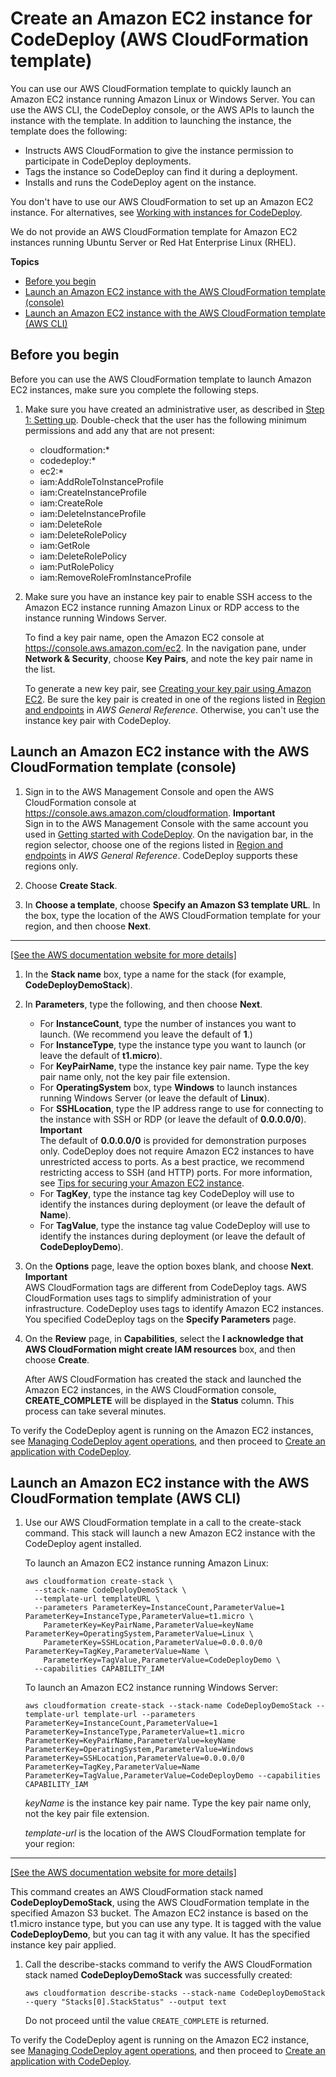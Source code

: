 # Create an Amazon EC2 instance for CodeDeploy \(AWS CloudFormation template\)<a name="instances-ec2-create-cloudformation-template"></a>

You can use our AWS CloudFormation template to quickly launch an Amazon EC2 instance running Amazon Linux or Windows Server\. You can use the AWS CLI, the CodeDeploy console, or the AWS APIs to launch the instance with the template\. In addition to launching the instance, the template does the following:
+ Instructs AWS CloudFormation to give the instance permission to participate in CodeDeploy deployments\.
+ Tags the instance so CodeDeploy can find it during a deployment\.
+ Installs and runs the CodeDeploy agent on the instance\.

You don't have to use our AWS CloudFormation to set up an Amazon EC2 instance\. For alternatives, see [Working with instances for CodeDeploy](instances.md)\.

We do not provide an AWS CloudFormation template for Amazon EC2 instances running Ubuntu Server or Red Hat Enterprise Linux \(RHEL\)\.

**Topics**
+ [Before you begin](#instances-ec2-create-cloudformation-template-before)
+ [Launch an Amazon EC2 instance with the AWS CloudFormation template \(console\)](#instances-ec2-create-cloudformation-template-console)
+ [Launch an Amazon EC2 instance with the AWS CloudFormation template \(AWS CLI\)](#instances-ec2-create-cloudformation-template-cli)

## Before you begin<a name="instances-ec2-create-cloudformation-template-before"></a>

Before you can use the AWS CloudFormation template to launch Amazon EC2 instances, make sure you complete the following steps\.

1. Make sure you have created an administrative user, as described in [Step 1: Setting up](getting-started-setting-up.md)\. Double\-check that the user has the following minimum permissions and add any that are not present:
   + cloudformation:\*
   + codedeploy:\*
   + ec2:\*
   + iam:AddRoleToInstanceProfile
   + iam:CreateInstanceProfile
   + iam:CreateRole
   + iam:DeleteInstanceProfile
   + iam:DeleteRole
   + iam:DeleteRolePolicy
   + iam:GetRole
   + iam:DeleteRolePolicy
   + iam:PutRolePolicy
   + iam:RemoveRoleFromInstanceProfile

1. Make sure you have an instance key pair to enable SSH access to the Amazon EC2 instance running Amazon Linux or RDP access to the instance running Windows Server\.

   To find a key pair name, open the Amazon EC2 console at [https://console\.aws\.amazon\.com/ec2](https://console.aws.amazon.com/ec2)\. In the navigation pane, under **Network & Security**, choose **Key Pairs**, and note the key pair name in the list\. 

   To generate a new key pair, see [Creating your key pair using Amazon EC2](https://docs.aws.amazon.com/AWSEC2/latest/UserGuide/ec2-key-pairs.html#having-ec2-create-your-key-pair)\. Be sure the key pair is created in one of the regions listed in [Region and endpoints](https://docs.aws.amazon.com/general/latest/gr/rande.html#codedeploy_region) in *AWS General Reference*\. Otherwise, you can't use the instance key pair with CodeDeploy\.

## Launch an Amazon EC2 instance with the AWS CloudFormation template \(console\)<a name="instances-ec2-create-cloudformation-template-console"></a>

1. Sign in to the AWS Management Console and open the AWS CloudFormation console at [https://console\.aws\.amazon\.com/cloudformation](https://console.aws.amazon.com/cloudformation/)\.
**Important**  
Sign in to the AWS Management Console with the same account you used in [Getting started with CodeDeploy](getting-started-codedeploy.md)\. On the navigation bar, in the region selector, choose one of the regions listed in [Region and endpoints](https://docs.aws.amazon.com/general/latest/gr/rande.html#codedeploy_region) in *AWS General Reference*\. CodeDeploy supports these regions only\.

1. Choose **Create Stack**\.

1. In **Choose a template**, choose **Specify an Amazon S3 template URL**\. In the box, type the location of the AWS CloudFormation template for your region, and then choose **Next**\.  
****    
[\[See the AWS documentation website for more details\]](http://docs.aws.amazon.com/codedeploy/latest/userguide/instances-ec2-create-cloudformation-template.html)

1. In the **Stack name** box, type a name for the stack \(for example, **CodeDeployDemoStack**\)\.

1. In **Parameters**, type the following, and then choose **Next**\.
   + For **InstanceCount**, type the number of instances you want to launch\. \(We recommend you leave the default of **1**\.\)
   + For **InstanceType**, type the instance type you want to launch \(or leave the default of **t1\.micro**\)\.
   + For **KeyPairName**, type the instance key pair name\. Type the key pair name only, not the key pair file extension\.
   + For **OperatingSystem** box, type **Windows** to launch instances running Windows Server \(or leave the default of **Linux**\)\.
   + For **SSHLocation**, type the IP address range to use for connecting to the instance with SSH or RDP \(or leave the default of **0\.0\.0\.0/0**\)\.
**Important**  
The default of **0\.0\.0\.0/0** is provided for demonstration purposes only\. CodeDeploy does not require Amazon EC2 instances to have unrestricted access to ports\. As a best practice, we recommend restricting access to SSH \(and HTTP\) ports\. For more information, see [Tips for securing your Amazon EC2 instance](https://aws.amazon.com/articles/1233)\.
   + For **TagKey**, type the instance tag key CodeDeploy will use to identify the instances during deployment \(or leave the default of **Name**\)\.
   + For **TagValue**, type the instance tag value CodeDeploy will use to identify the instances during deployment \(or leave the default of **CodeDeployDemo**\)\.

1. On the **Options** page, leave the option boxes blank, and choose **Next**\.
**Important**  
AWS CloudFormation tags are different from CodeDeploy tags\. AWS CloudFormation uses tags to simplify administration of your infrastructure\. CodeDeploy uses tags to identify Amazon EC2 instances\. You specified CodeDeploy tags on the **Specify Parameters** page\.

1. On the **Review** page, in **Capabilities**, select the **I acknowledge that AWS CloudFormation might create IAM resources** box, and then choose **Create**\.

   After AWS CloudFormation has created the stack and launched the Amazon EC2 instances, in the AWS CloudFormation console, **CREATE\_COMPLETE** will be displayed in the **Status** column\. This process can take several minutes\.

To verify the CodeDeploy agent is running on the Amazon EC2 instances, see [Managing CodeDeploy agent operations](codedeploy-agent-operations.md), and then proceed to [Create an application with CodeDeploy](applications-create.md)\.

## Launch an Amazon EC2 instance with the AWS CloudFormation template \(AWS CLI\)<a name="instances-ec2-create-cloudformation-template-cli"></a>

1. Use our AWS CloudFormation template in a call to the create\-stack command\. This stack will launch a new Amazon EC2 instance with the CodeDeploy agent installed\.

   To launch an Amazon EC2 instance running Amazon Linux:

   ```
   aws cloudformation create-stack \
     --stack-name CodeDeployDemoStack \
     --template-url templateURL \
     --parameters ParameterKey=InstanceCount,ParameterValue=1 ParameterKey=InstanceType,ParameterValue=t1.micro \
       ParameterKey=KeyPairName,ParameterValue=keyName ParameterKey=OperatingSystem,ParameterValue=Linux \
       ParameterKey=SSHLocation,ParameterValue=0.0.0.0/0 ParameterKey=TagKey,ParameterValue=Name \
       ParameterKey=TagValue,ParameterValue=CodeDeployDemo \
     --capabilities CAPABILITY_IAM
   ```

   To launch an Amazon EC2 instance running Windows Server: 

   ```
   aws cloudformation create-stack --stack-name CodeDeployDemoStack --template-url template-url --parameters ParameterKey=InstanceCount,ParameterValue=1 ParameterKey=InstanceType,ParameterValue=t1.micro ParameterKey=KeyPairName,ParameterValue=keyName ParameterKey=OperatingSystem,ParameterValue=Windows ParameterKey=SSHLocation,ParameterValue=0.0.0.0/0 ParameterKey=TagKey,ParameterValue=Name ParameterKey=TagValue,ParameterValue=CodeDeployDemo --capabilities CAPABILITY_IAM
   ```

   *keyName* is the instance key pair name\. Type the key pair name only, not the key pair file extension\.

   *template\-url* is the location of the AWS CloudFormation template for your region:  
****    
[\[See the AWS documentation website for more details\]](http://docs.aws.amazon.com/codedeploy/latest/userguide/instances-ec2-create-cloudformation-template.html)

   This command creates an AWS CloudFormation stack named **CodeDeployDemoStack**, using the AWS CloudFormation template in the specified Amazon S3 bucket\. The Amazon EC2 instance is based on the t1\.micro instance type, but you can use any type\. It is tagged with the value **CodeDeployDemo**, but you can tag it with any value\. It has the specified instance key pair applied\.

1. Call the describe\-stacks command to verify the AWS CloudFormation stack named **CodeDeployDemoStack** was successfully created:

   ```
   aws cloudformation describe-stacks --stack-name CodeDeployDemoStack --query "Stacks[0].StackStatus" --output text
   ```

   Do not proceed until the value `CREATE_COMPLETE` is returned\.

To verify the CodeDeploy agent is running on the Amazon EC2 instance, see [Managing CodeDeploy agent operations](codedeploy-agent-operations.md), and then proceed to [Create an application with CodeDeploy](applications-create.md)\.
